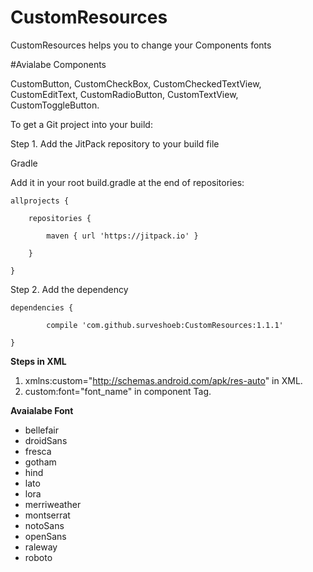 # CustomResources

CustomResources helps you to change your Components fonts  

#Avialabe Components

CustomButton, 
CustomCheckBox, 
CustomCheckedTextView, 
CustomEditText, 
CustomRadioButton, 
CustomTextView, 
CustomToggleButton.

To get a Git project into your build:

Step 1. Add the JitPack repository to your build file

Gradle

Add it in your root build.gradle at the end of repositories:
	
	allprojects {

		repositories {

			maven { url 'https://jitpack.io' }
		
		}
	
	}
  
  
  Step 2. Add the dependency
  
  	dependencies {
	
	        compile 'com.github.surveshoeb:CustomResources:1.1.1'
	
	}
	
<strong>Steps in XML</strong>  
 1. xmlns:custom="http://schemas.android.com/apk/res-auto"  in XML.
 2. custom:font="font_name" in component Tag.

<strong>Avaialabe Font</strong>  
 * bellefair
 * droidSans
 * fresca
 * gotham
 * hind
 * lato
 * lora
 * merriweather
 * montserrat
 * notoSans
 * openSans
 * raleway
 * roboto

